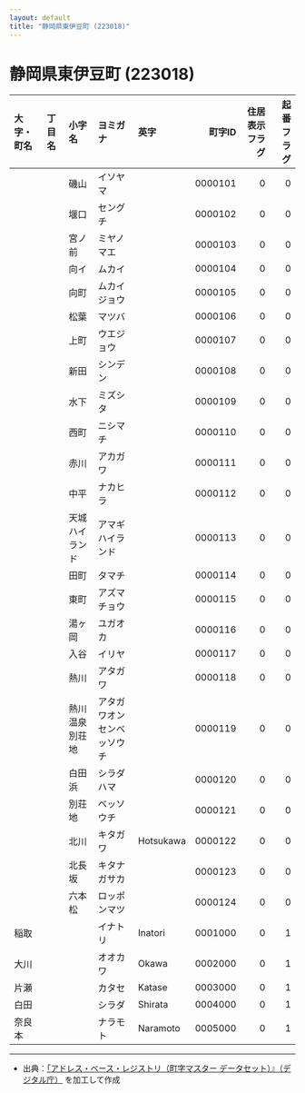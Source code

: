 ```yaml
---
layout: default
title: "静岡県東伊豆町 (223018)"
---
```


# 静岡県東伊豆町 (223018)

| 大字・町名 | 丁目名 | 小字名 | ヨミガナ | 英字 | 町字ID | 住居表示フラグ | 起番フラグ |
|:--------|:------|:------|:-----------------|:---------------------|--------:|----------:|--------:|
|  |  | 磯山 | イソヤマ |  | 0000101 | 0 | 0 |
|  |  | 堰口 | セングチ |  | 0000102 | 0 | 0 |
|  |  | 宮ノ前 | ミヤノマエ |  | 0000103 | 0 | 0 |
|  |  | 向イ | ムカイ |  | 0000104 | 0 | 0 |
|  |  | 向町 | ムカイジョウ |  | 0000105 | 0 | 0 |
|  |  | 松葉 | マツバ |  | 0000106 | 0 | 0 |
|  |  | 上町 | ウエジョウ |  | 0000107 | 0 | 0 |
|  |  | 新田 | シンデン |  | 0000108 | 0 | 0 |
|  |  | 水下 | ミズシタ |  | 0000109 | 0 | 0 |
|  |  | 西町 | ニシマチ |  | 0000110 | 0 | 0 |
|  |  | 赤川 | アカガワ |  | 0000111 | 0 | 0 |
|  |  | 中平 | ナカヒラ |  | 0000112 | 0 | 0 |
|  |  | 天城ハイランド | アマギハイランド |  | 0000113 | 0 | 0 |
|  |  | 田町 | タマチ |  | 0000114 | 0 | 0 |
|  |  | 東町 | アズマチョウ |  | 0000115 | 0 | 0 |
|  |  | 湯ヶ岡 | ユガオカ |  | 0000116 | 0 | 0 |
|  |  | 入谷 | イリヤ |  | 0000117 | 0 | 0 |
|  |  | 熱川 | アタガワ |  | 0000118 | 0 | 0 |
|  |  | 熱川温泉別荘地 | アタガワオンセンベッソウチ |  | 0000119 | 0 | 0 |
|  |  | 白田浜 | シラダハマ |  | 0000120 | 0 | 0 |
|  |  | 別荘地 | ベッソウチ |  | 0000121 | 0 | 0 |
|  |  | 北川 | キタガワ | Hotsukawa | 0000122 | 0 | 0 |
|  |  | 北長坂 | キタナガサカ |  | 0000123 | 0 | 0 |
|  |  | 六本松 | ロッポンマツ |  | 0000124 | 0 | 0 |
| 稲取 |  |  | イナトリ | Inatori | 0001000 | 0 | 1 |
| 大川 |  |  | オオカワ | Okawa | 0002000 | 0 | 1 |
| 片瀬 |  |  | カタセ | Katase | 0003000 | 0 | 1 |
| 白田 |  |  | シラダ | Shirata | 0004000 | 0 | 1 |
| 奈良本 |  |  | ナラモト | Naramoto | 0005000 | 0 | 1 |

---

- 出典：[「アドレス・ベース・レジストリ（町字マスター データセット）』（デジタル庁）](https://www.digital.go.jp/policies/base_registry_address/) を加工して作成